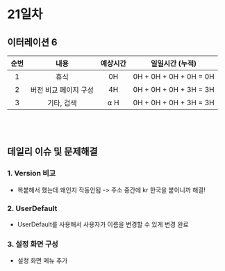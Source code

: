 # 21일차
## 이터레이션 6
|순번|내용|예상시간|일일시간 (누적)
|:---:|:-----:|:-------:|:-------:
|1|휴식| 0H | 0H + 0H + 0H + 0H = 0H
|2|버전 비교 페이지 구성| 4H | 0H + 0H + 0H + 3H = 3H
|3|기타, 검색| ⍺ H | 0H + 0H + 0H + 3H = 3H


</br></br>
## 데일리 이슈 및 문제해결
### 1. Version 비교
  - 복붙해서 했는데 왜인지 작동안됨 -> 주소 중간에 kr 한국을 붙이니까 해결!
### 2. UserDefault 
  - UserDefault를 사용해서 사용자가 이름을 변경할 수 있게 변경 완료
### 3. 설정 화면 구성 
  - 설정 화면 메뉴 추가
